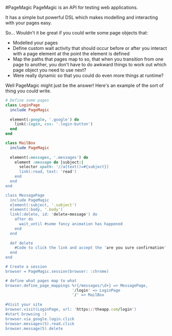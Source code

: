 #PageMagic
PageMagic is an API for testing web applications. 

It has a simple but powerful DSL which makes modelling and interacting with your pages easy.

So... Wouldn't it be great if you could write some page objects that:
- Modelled your pages
- Define custom wait activity that should occur before or after you interact with a page element at the point the element is defined
- Map the paths that pages map to so, that when you transition from one page to another, you don't have to do awkward things to work out which page object you need to use next?
- Were really dynamic so that you could do even more things at runtime?

Well PageMagic might just be the answer! Here's an example of the sort of thing you could write.
```ruby
# Define some pages
class LoginPage
  include PageMagic
  
  element(:google, '.google') do
    link(:login, css: '.login-button')
  end
end

class MailBox
  include PageMagic
  
  element(:messages, '.messages') do
    element :message do |subject:|
      selector xpath: '//a[text()=#{subject}]
      link(:read, text: 'read')
    end
  end
end

class MessagePage
  include PageMagic
  element(:subject, '.subject')
  element(:body, '.body')
  link(:delete, id: 'delete-message') do
    after do
      wait_until #some fancy animation has happened
    end
  end
  
  def delete
    #Code to click the link and accept the 'are you sure confirmation'
  end
end

# Create a session
browser = PageMagic.session(browser: :chrome)

# define what pages map to what
browser.define_page_mappings %r{/messages/\d+} => MessagePage,
                             '/login' => LoginPage
                             '/' => MailBox
                             
#Visit your site
browser.visit(LoginPage, url: 'https://theapp.com/login')
#start browsing :)
browser.via_google.login.click
browser.messages(5).read.click
browser.message(5).delete
```



